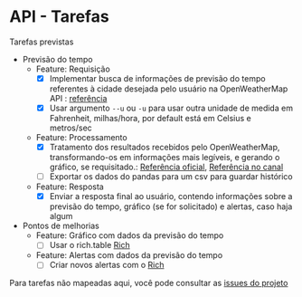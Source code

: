 # API - Tarefas

Tarefas previstas

- Previsão do tempo
  - Feature: Requisição
    - [x] Implementar busca de informações de previsão do tempo referentes à cidade desejada pelo usuário na OpenWeatherMap API : [referência](https://openweathermap.org/api)
    - [x] Usar argumento ``--u`` ou ``-u`` para usar outra unidade de medida em Fahrenheit, milhas/hora, por default está em Celsius e metros/sec
  - Feature: Processamento
    - [x] Tratamento dos resultados recebidos pelo OpenWeatherMap, transformando-os em informações mais legíveis, e gerando o gráfico, se requisitado.: [Referência oficial](https://docs.python.org/3/tutorial/errors.html#tut-userexceptions), [Referência no canal](https://youtu.be/sJpNfZqLpoI)
    - [ ] Exportar os dados do pandas para um csv para guardar histórico
  - Feature: Resposta
    - [x] Enviar a resposta final ao usuário, contendo informações sobre a previsão do tempo, gráfico (se for solicitado) e alertas, caso haja algum
- Pontos de melhorias
  - Feature: Gráfico com dados da previsão do tempo
    - [ ] Usar o rich.table [Rich](https://rich.readthedocs.io/en/latest/appendix/box.html)
  - Feature: Alertas com dados da previsão do tempo
    - [ ] Criar novos alertas com o [Rich](https://rich.readthedocs.io/)

Para tarefas não mapeadas aqui, você pode consultar as [issues do projeto](https://github.com/kmaximo/sharknado_wheater/issues)
